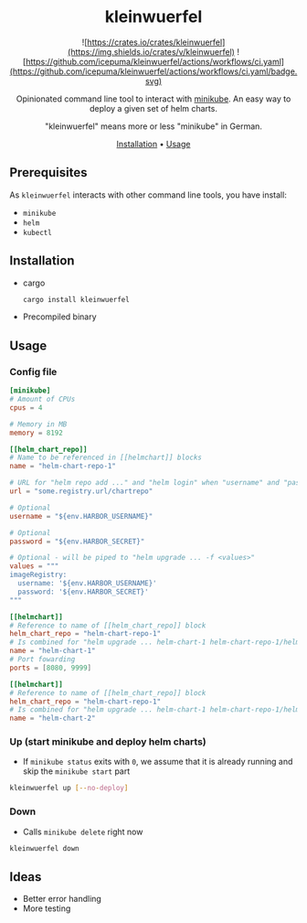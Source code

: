 <div align="center">

# kleinwuerfel

![https://crates.io/crates/kleinwuerfel](https://img.shields.io/crates/v/kleinwuerfel)
![https://github.com/icepuma/kleinwuerfel/actions/workflows/ci.yaml](https://github.com/icepuma/kleinwuerfel/actions/workflows/ci.yaml/badge.svg)

Opinionated command line tool to interact with [minikube](https://github.com/kubernetes/minikube). An easy way to deploy a given set of helm charts.

"kleinwuerfel" means more or less "minikube" in German.

[Installation](#installation) •
[Usage](#usage)

</div>

## Prerequisites
As `kleinwuerfel` interacts with other command line tools, you have install:
* `minikube`
* `helm`
* `kubectl`

## Installation
* cargo
  ```bash
  cargo install kleinwuerfel
  ```
* Precompiled binary

## Usage

### Config file
```toml
[minikube]
# Amount of CPUs
cpus = 4

# Memory in MB
memory = 8192

[[helm_chart_repo]]
# Name to be referenced in [[helmchart]] blocks
name = "helm-chart-repo-1"

# URL for "helm repo add ..." and "helm login" when "username" and "password" are both set
url = "some.registry.url/chartrepo"

# Optional
username = "${env.HARBOR_USERNAME}"

# Optional
password = "${env.HARBOR_SECRET}"

# Optional - will be piped to "helm upgrade ... -f <values>"
values = """
imageRegistry:
  username: '${env.HARBOR_USERNAME}'
  password: '${env.HARBOR_SECRET}'
"""

[[helmchart]]
# Reference to name of [[helm_chart_repo]] block
helm_chart_repo = "helm-chart-repo-1"
# Is combined for "helm upgrade ... helm-chart-1 helm-chart-repo-1/helm-chart-1"
name = "helm-chart-1"
# Port fowarding
ports = [8080, 9999]

[[helmchart]]
# Reference to name of [[helm_chart_repo]] block
helm_chart_repo = "helm-chart-repo-1"
# Is combined for "helm upgrade ... helm-chart-1 helm-chart-repo-1/helm-chart-2"
name = "helm-chart-2"
```

### Up (start minikube and deploy helm charts)
* If `minikube status` exits with `0`, we assume that it is already running and skip the `minikube start` part

```bash
kleinwuerfel up [--no-deploy]
```

### Down
* Calls `minikube delete` right now

```bash
kleinwuerfel down
```

## Ideas
* Better error handling
* More testing
